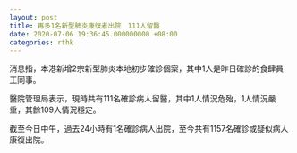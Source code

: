 ```yaml
---
layout: post
title: 再多1名新型肺炎康復者出院　111人留醫
date: 2020-07-06 19:36:45.000000000 +08:00
categories: rthk
---
```


消息指，本港新增2宗新型肺炎本地初步確診個案，其中1人是昨日確診的食肆員工同事。

醫院管理局表示，現時共有111名確診病人留醫，其中1人情況危殆，1人情況嚴重，其餘109人情況穩定。

截至今日中午，過去24小時有1名確診病人出院，至今共有1157名確診或疑似病人康復出院。

